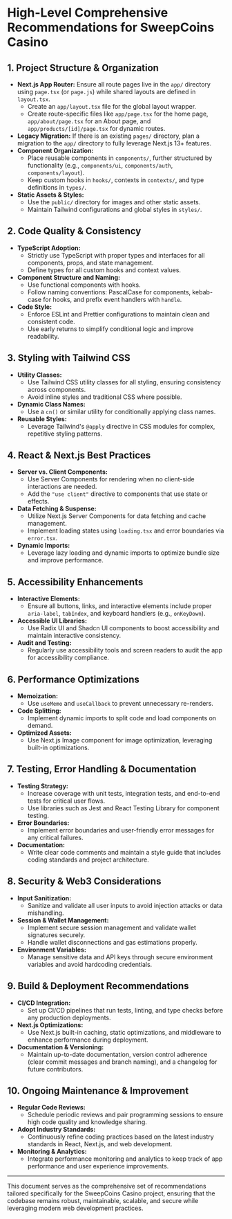 # High-Level Comprehensive Recommendations for SweepCoins Casino

## 1. Project Structure & Organization
- **Next.js App Router:** Ensure all route pages live in the `app/` directory using `page.tsx` (or `page.js`) while shared layouts are defined in `layout.tsx`.
  - Create an `app/layout.tsx` file for the global layout wrapper.
  - Create route-specific files like `app/page.tsx` for the home page, `app/about/page.tsx` for an About page, and `app/products/[id]/page.tsx` for dynamic routes.
- **Legacy Migration:** If there is an existing `pages/` directory, plan a migration to the `app/` directory to fully leverage Next.js 13+ features.
- **Component Organization:**
  - Place reusable components in `components/`, further structured by functionality (e.g., `components/ui`, `components/auth`, `components/layout`).
  - Keep custom hooks in `hooks/`, contexts in `contexts/`, and type definitions in `types/`.
- **Static Assets & Styles:**
  - Use the `public/` directory for images and other static assets.
  - Maintain Tailwind configurations and global styles in `styles/`.

## 2. Code Quality & Consistency
- **TypeScript Adoption:**
  - Strictly use TypeScript with proper types and interfaces for all components, props, and state management.
  - Define types for all custom hooks and context values.
- **Component Structure and Naming:**
  - Use functional components with hooks.
  - Follow naming conventions: PascalCase for components, kebab-case for hooks, and prefix event handlers with `handle`.
- **Code Style:**
  - Enforce ESLint and Prettier configurations to maintain clean and consistent code.
  - Use early returns to simplify conditional logic and improve readability.

## 3. Styling with Tailwind CSS
- **Utility Classes:**
  - Use Tailwind CSS utility classes for all styling, ensuring consistency across components.
  - Avoid inline styles and traditional CSS where possible.
- **Dynamic Class Names:**
  - Use a `cn()` or similar utility for conditionally applying class names.
- **Reusable Styles:**
  - Leverage Tailwind's `@apply` directive in CSS modules for complex, repetitive styling patterns.

## 4. React & Next.js Best Practices
- **Server vs. Client Components:**
  - Use Server Components for rendering when no client-side interactions are needed.
  - Add the `"use client"` directive to components that use state or effects.
- **Data Fetching & Suspense:**
  - Utilize Next.js Server Components for data fetching and cache management.
  - Implement loading states using `loading.tsx` and error boundaries via `error.tsx`.
- **Dynamic Imports:**
  - Leverage lazy loading and dynamic imports to optimize bundle size and improve performance.

## 5. Accessibility Enhancements
- **Interactive Elements:**
  - Ensure all buttons, links, and interactive elements include proper `aria-label`, `tabIndex`, and keyboard handlers (e.g., `onKeyDown`).
- **Accessible UI Libraries:**
  - Use Radix UI and Shadcn UI components to boost accessibility and maintain interactive consistency.
- **Audit and Testing:**
  - Regularly use accessibility tools and screen readers to audit the app for accessibility compliance.

## 6. Performance Optimizations
- **Memoization:**
  - Use `useMemo` and `useCallback` to prevent unnecessary re-renders.
- **Code Splitting:**
  - Implement dynamic imports to split code and load components on demand.
- **Optimized Assets:**
  - Use Next.js Image component for image optimization, leveraging built-in optimizations.

## 7. Testing, Error Handling & Documentation
- **Testing Strategy:**
  - Increase coverage with unit tests, integration tests, and end-to-end tests for critical user flows.
  - Use libraries such as Jest and React Testing Library for component testing.
- **Error Boundaries:**
  - Implement error boundaries and user-friendly error messages for any critical failures.
- **Documentation:**
  - Write clear code comments and maintain a style guide that includes coding standards and project architecture.

## 8. Security & Web3 Considerations
- **Input Sanitization:**
  - Sanitize and validate all user inputs to avoid injection attacks or data mishandling.
- **Session & Wallet Management:**
  - Implement secure session management and validate wallet signatures securely.
  - Handle wallet disconnections and gas estimations properly.
- **Environment Variables:**
  - Manage sensitive data and API keys through secure environment variables and avoid hardcoding credentials.

## 9. Build & Deployment Recommendations
- **CI/CD Integration:**
  - Set up CI/CD pipelines that run tests, linting, and type checks before any production deployments.
- **Next.js Optimizations:**
  - Use Next.js built-in caching, static optimizations, and middleware to enhance performance during deployment.
- **Documentation & Versioning:**
  - Maintain up-to-date documentation, version control adherence (clear commit messages and branch naming), and a changelog for future contributors.

## 10. Ongoing Maintenance & Improvement
- **Regular Code Reviews:**
  - Schedule periodic reviews and pair programming sessions to ensure high code quality and knowledge sharing.
- **Adopt Industry Standards:**
  - Continuously refine coding practices based on the latest industry standards in React, Next.js, and web development.
- **Monitoring & Analytics:**
  - Integrate performance monitoring and analytics to keep track of app performance and user experience improvements.

---

This document serves as the comprehensive set of recommendations tailored specifically for the SweepCoins Casino project, ensuring that the codebase remains robust, maintainable, scalable, and secure while leveraging modern web development practices. 